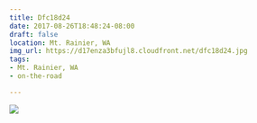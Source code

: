 ```yaml
---
title: Dfc18d24
date: 2017-08-26T18:48:24-08:00
draft: false
location: Mt. Rainier, WA
img_url: https://d17enza3bfujl8.cloudfront.net/dfc18d24.jpg
tags:
- Mt. Rainier, WA
- on-the-road

---
```


![](https://d17enza3bfujl8.cloudfront.net/dfc18d24.jpg)

